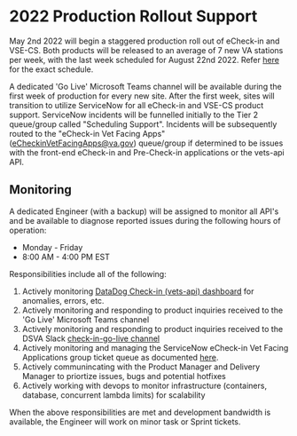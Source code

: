 # 2022 Production Rollout Support

May 2nd 2022 will begin a staggered production roll out of eCheck-in and VSE-CS. Both products will be released to an average of 7 new VA stations per week, with the last week scheduled for August 22nd 2022. Refer [here](https://github.com/department-of-veterans-affairs/chip/blob/master/docs/2022-production-rollout-support.md#2022-production-rollout-support) for the exact schedule.

A dedicated 'Go Live' Microsoft Teams channel will be available during the first week of production for every new site. After the first week, sites will transition to utilize ServiceNow for all eCheck-in and VSE-CS product support. ServiceNow incidents will be funnelled initially to the Tier 2 queue/group called "Scheduling Support". Incidents will be subsequently routed to the "eCheck-in Vet Facing Apps" (eCheckinVetFacingApps@va.gov) queue/group if determined to be issues with the front-end eCheck-in and Pre-Check-in applications or the vets-api API. 

## Monitoring

A dedicated Engineer (with a backup) will be assigned to monitor all API's and be available to diagnose reported issues during the following hours of operation:

- Monday - Friday 
- 8:00 AM - 4:00 PM EST

Responsibilities include all of the following:

1. Actively monitoring [DataDog Check-in (vets-api) dashboard](https://app.datadoghq.com/dashboard/tmn-f5f-e9r/check-in-vets-api?from_ts=1649964338537&to_ts=1650569138537&live=true) for anomalies, errors, etc. 
2. Actively monitoring and responding to product inquiries received to the 'Go Live' Microsoft Teams channel
3. Actively monitoring and responding to product inquiries received to the DSVA Slack [check-in-go-live channel](https://app.slack.com/client/T03FECE8V/C02UP02HHGX)
4. Actively monitoring and managing the ServiceNow eCheck-in Vet Facing Applications group ticket queue as documented [here](https://github.com/department-of-veterans-affairs/chip/blob/master/docs/2022-production-rollout-support.md#servicenow-process). 
5. Actively communincating with the Product Manager and Delivery Manager to priortize issues, bugs and potential hotfixes 
6. Actively working with devops to monitor infrastructure (containers, database, concurrent lambda limits) for scalability

When the above responsibilities are met and development bandwidth is available, the Engineer will work on minor task or Sprint tickets.
